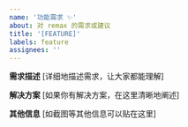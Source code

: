 ```yaml
---
name: '功能需求 ✨'
about: 对 remax 的需求或建议
title: '[FEATURE]'
labels: feature
assignees: ''
---
```


**需求描述**
[详细地描述需求，让大家都能理解]

**解决方案**
[如果你有解决方案，在这里清晰地阐述]

**其他信息**
[如截图等其他信息可以贴在这里]
